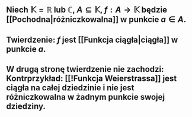 ## Niech $\mathbb{K}=\mathbb{R}$ lub $\mathbb{C}$, $A\subseteq\mathbb{K}$, $f:A\to\mathbb{K}$ będzie [[Pochodna|różniczkowalna]] w punkcie $a\in A$.
## **Twierdzenie**: $f$ jest [[Funkcja ciągła|ciągła]] w punkcie $a$.
## W drugą stronę twierdzenie nie zachodzi: **Kontrprzykład**: [[!Funkcja Weierstrassa]] jest ciągła na całej dziedzinie i nie jest różniczkowalna w żadnym punkcie swojej dziedziny.
